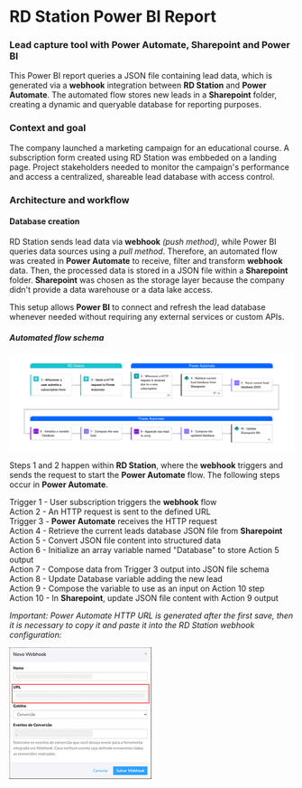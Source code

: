 # RD Station Power BI Report 
### Lead capture tool with Power Automate, Sharepoint and Power BI
This Power BI report queries a JSON file containing lead data, which is generated via a **webhook** integration between **RD Station** and **Power Automate**. The automated flow stores new leads in a **Sharepoint** folder, creating a dynamic and queryable database for reporting purposes.

### Context and goal
The company launched a marketing campaign for an educational course. A subscription form created using RD Station was embbeded on a landing page. Project stakeholders needed to monitor the campaign's performance and access a centralized, shareable lead database with access control. 

### Architecture and workflow
#### Database creation
RD Station sends lead data via **webhook** *(push method)*, while Power BI queries data sources using a *pull method*. Therefore, an automated flow was created in **Power Automate** to receive, filter and transform **webhook** data. Then, the processed data is stored in a JSON file within a **Sharepoint** folder. **Sharepoint** was chosen as the storage layer because the company didn't provide a data warehouse or a data lake access.

This setup allows **Power BI** to connect and refresh the lead database whenever needed without requiring any external services or custom APIs.

##### Automated flow schema
![Automated flow](./README/images/AutomatedFlow.png)

Steps 1 and 2 happen within **RD Station**, where the **webhook** triggers and sends the request to start the **Power Automate** flow. The following steps occur in **Power Automate**. 

Trigger 1 - User subscription triggers the **webhook** flow  
Action 2 - An HTTP request is sent to the defined URL  
Trigger 3 - **Power Automate** receives the HTTP request  
Action 4 -  Retrieve the current leads database JSON file from **Sharepoint**  
Action 5 -  Convert JSON file content into structured data  
Action 6 -  Initialize an array variable named "Database" to store Action 5 output  
Action 7 -  Compose data from Trigger 3 output into JSON file schema  
Action 8 -  Update Database variable adding the new lead  
Action 9 -  Compose the variable to use as an input on Action 10 step  
Action 10 -  In **Sharepoint**, update JSON file content with Action 9 output   

*Important: Power Automate HTTP URL is generated after the first save, then it is necessary to copy it and paste it into the RD Station webhook configuration:*  
  
![Webhook configuration](./README/images/webhook-config.png)
